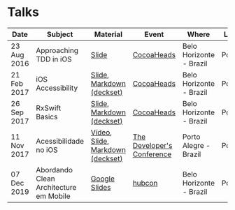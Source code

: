 # Talks

| Date        | Subject           | Material                 | Event      | Where                   | Language   |
|-------------|-------------------|--------------------------|------------|-------------------------|------------|
| 23 Aug 2016 | Approaching TDD in iOS | [Slide](https://speakerdeck.com/gabrieloliva/abordando-tdd-no-ios) | [CocoaHeads](http://www.cocoaheads.com.br/agendas/detalhes/159) | Belo Horizonte - Brazil | Portuguese |
| 21 Feb 2017 | iOS Accessibility | [Slide](https://speakerdeck.com/gabrieloliva/acessibilidade-no-ios), [Markdown (deckset)](markdowns/Acessibilidade%20no%20iOS) | [CocoaHeads](http://www.cocoaheads.com.br/agendas/detalhes/185) | Belo Horizonte - Brazil | Portuguese |
| 26 Sep 2017 | RxSwift Basics | [Slide](https://speakerdeck.com/gabrieloliva/rxswift-basics), [Markdown (deckset)](markdowns/RxSwift%20Basics) | [CocoaHeads](https://www.meetup.com/pt-BR/preview/CocoaHeads-Talks-BH/events/243487090) | Belo Horizonte - Brazil | Portuguese |
| 11 Nov 2017 | Acessibilidade no iOS | [Vídeo](https://www.eventials.com/Globalcode/tdc-poa-2017-stadium-sabado-5/), [Slide](https://speakerdeck.com/gabrieloliva/tdc-acessibilidade-no-ios), [Markdown (deckset)](markdowns/TDC%20-%20Acessibilidade%20no%20iOS) | [The Developer's Conference](http://www.thedevelopersconference.com.br/tdc/2017/portoalegre/trilha-ios) | Porto Alegre - Brazil | Portuguese |
| 07 Dec 2019 | Abordando Clean Architecture em Mobile | [Google Slides](https://docs.google.com/presentation/d/1xM89Zg__vZK3wU74q7qCcGW54sjkAtY863kI_pEaECw/edit?usp=sharing) | [hubcon](https://hubcon.org/) | Belo Horizonte - Brazil | Portuguese |
